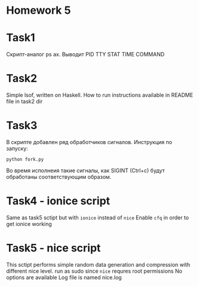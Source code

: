 # Homework 5
# Task1
Скрипт-аналог ps ax. Выводит PID	TTY	STAT	TIME	COMMAND
# Task2
Simple lsof, written on Haskell. How to run instructions available in README file in task2 dir
# Task3
В скрипте добавлен ряд обработчиков сигналов.
Инструкция по запуску:
```
python fork.py
```
Во время исполнеия такие сигналы, как SIGINT (Ctrl+c) будут обработаны соответствующим образом.
# Task4 - ionice script
Same as task5 sctipt but with `ionice` instead of `nice`
Enable `cfq` in order to get ionice working
# Task5 - nice script
This sctipt performs simple random data generation and compression with different nice level. run as sudo since `nice` requres root permissions
No options are available
Log file is named nice.log
